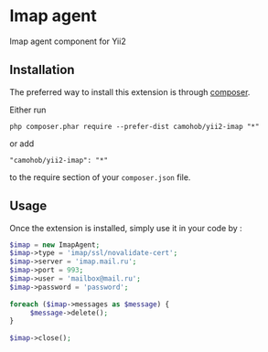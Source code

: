Imap agent
==========
Imap agent component for Yii2

Installation
------------

The preferred way to install this extension is through [composer](http://getcomposer.org/download/).

Either run

```
php composer.phar require --prefer-dist camohob/yii2-imap "*"
```

or add

```
"camohob/yii2-imap": "*"
```

to the require section of your `composer.json` file.


Usage
-----

Once the extension is installed, simply use it in your code by  :

```php
$imap = new ImapAgent;
$imap->type = 'imap/ssl/novalidate-cert';
$imap->server = 'imap.mail.ru';
$imap->port = 993;
$imap->user = 'mailbox@mail.ru';
$imap->password = 'password';
        
foreach ($imap->messages as $message) {
     $message->delete();
}
 
$imap->close();
```